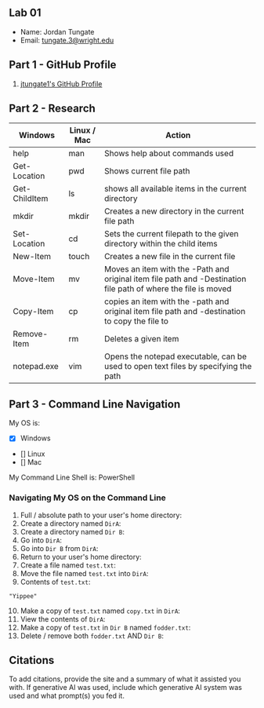 ## Lab 01

- Name: Jordan Tungate    
- Email: tungate.3@wright.edu

## Part 1 - GitHub Profile

1. [jtungate1's GitHub Profile](https://github.com/jtungate1)

## Part 2 - Research

| Windows | Linux / Mac | Action |
| ---     | ---         | ---    |
| help    | man         | Shows help about commands used      |
| Get-Location | pwd    |      Shows current file path  |
| Get-ChildItem | ls    |     shows all available items in the current directory   |
| mkdir   | mkdir       |     Creates a new directory in the current file path   |
| Set-Location | cd     |   Sets the current filepath to the given directory within the child items    |
| New-Item | touch      |  Creates a new file in the current file      |
| Move-Item | mv        |     Moves an item with the -Path and original item file path and -Destination file path of where the file is moved |
| Copy-Item | cp        |     copies an item with the -path and original item file path and -destination to copy the file to   |
| Remove-Item | rm      |    Deletes a given item     |
| notepad.exe | vim     |    Opens the notepad executable, can be used to open text files by specifying the path    |

## Part 3 - Command Line Navigation

My OS is:
- [x] Windows
- [] Linux
- [] Mac

My Command Line Shell is: PowerShell

### Navigating My OS on the Command Line

1. Full / absolute path to your user's home directory:
2. Create a directory named `DirA`:
3. Create a directory named `Dir B`:
4. Go into `DirA`:
5. Go into `Dir B` from `DirA`:
6. Return to your user's home directory:
7. Create a file named `test.txt`:
8. Move the file named `test.txt` into `DirA`:
9. Contents of `test.txt`: 
```
"Yippee"
```
10. Make a copy of `test.txt` named `copy.txt` in `DirA`:
11. View the contents of `DirA`: 
12. Make a copy of `test.txt` in `Dir B` named `fodder.txt`:
13. Delete / remove both `fodder.txt` AND `Dir B`:

## Citations

To add citations, provide the site and a summary of what it assisted you with.  If generative AI was used, include which generative AI system was used and what prompt(s) you fed it.




